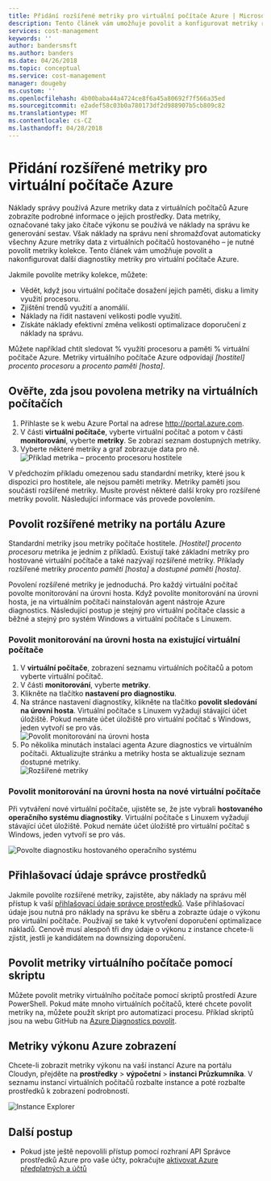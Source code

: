 ```yaml
---
title: Přidání rozšířené metriky pro virtuální počítače Azure | Microsoft Docs
description: Tento článek vám umožňuje povolit a konfigurovat metriky rozšířené diagnostiky pro virtuální počítače Azure.
services: cost-management
keywords: ''
author: bandersmsft
ms.author: banders
ms.date: 04/26/2018
ms.topic: conceptual
ms.service: cost-management
manager: dougeby
ms.custom: ''
ms.openlocfilehash: 4b00baba44a4724ce8f6a45a80692f7f566a35ed
ms.sourcegitcommit: e2adef58c03b0a780173df2d988907b5cb809c82
ms.translationtype: MT
ms.contentlocale: cs-CZ
ms.lasthandoff: 04/28/2018
---
```

# <a name="add-extended-metrics-for-azure-virtual-machines"></a>Přidání rozšířené metriky pro virtuální počítače Azure

Náklady správy používá Azure metriky data z virtuálních počítačů Azure zobrazíte podrobné informace o jejich prostředky. Data metriky, označované taky jako čítače výkonu se používá ve náklady na správu ke generování sestav. Však náklady na správu není shromažďovat automaticky všechny Azure metriky data z virtuálních počítačů hostovaného – je nutné povolit metriky kolekce. Tento článek vám umožňuje povolit a nakonfigurovat další diagnostiky metriky pro virtuální počítače Azure.

Jakmile povolíte metriky kolekce, můžete:

- Vědět, když jsou virtuální počítače dosažení jejich paměti, disku a limity využití procesoru.
- Zjištění trendů využití a anomálií.
- Náklady na řídit nastavení velikosti podle využití.
- Získáte náklady efektivní změna velikosti optimalizace doporučení z náklady na správu.

Můžete například chtít sledovat % využití procesoru a paměti % virtuální počítače Azure. Metriky virtuálního počítače Azure odpovídají _[hostitel] procento procesoru_ a _procento paměti [hosta]_.

## <a name="verify-that-metrics-are-enabled-on-vms"></a>Ověřte, zda jsou povolena metriky na virtuálních počítačích

1. Přihlaste se k webu Azure Portal na adrese http://portal.azure.com.
2. V části **virtuální počítače**, vyberte virtuální počítač a potom v části **monitorování**, vyberte **metriky**. Se zobrazí seznam dostupných metriky.
3. Vyberte některé metriky a graf zobrazuje data pro ně.  
    ![Příklad metrika – procento procesoru hostitele](./media/azure-vm-extended-metrics/metric01.png)

V předchozím příkladu omezenou sadu standardní metriky, které jsou k dispozici pro hostitele, ale nejsou paměti metriky. Metriky paměti jsou součástí rozšířené metriky. Musíte provést některé další kroky pro rozšířené metriky povolit. Následující informace vás provede povolením.

## <a name="enable-extended-metrics-in-the-azure-portal"></a>Povolit rozšířené metriky na portálu Azure

Standardní metriky jsou metriky počítače hostitele. _[Hostitel] procento procesoru_ metrika je jedním z příkladů. Existují také základní metriky pro hostované virtuální počítače a také nazývají rozšířené metriky. Příklady rozšířené metriky _procento paměti [hosta]_ a _dostupné paměti [hosta]_.

Povolení rozšířené metriky je jednoduchá. Pro každý virtuální počítač povolte monitorování na úrovni hosta. Když povolíte monitorování na úrovni hosta, je na virtuálním počítači nainstalován agent nástroje Azure diagnostics. Následující postup je stejný pro virtuální počítače classic a běžné a stejný pro systém Windows a virtuální počítače s Linuxem.

### <a name="enable-guest-level-monitoring-on-existing-vms"></a>Povolit monitorování na úrovni hosta na existující virtuální počítače

1. V **virtuální počítače**, zobrazení seznamu virtuálních počítačů a potom vyberte virtuální počítač.
2. V části **monitorování**, vyberte **metriky**.
3. Klikněte na tlačítko **nastavení pro diagnostiku**.
4. Na stránce nastavení diagnostiky, klikněte na tlačítko **povolit sledování na úrovni hosta**. Virtuální počítače s Linuxem vyžadují stávající účet úložiště. Pokud nemáte účet úložiště pro virtuální počítač s Windows, jeden vytvoří se pro vás.  
    ![Povolit monitorování na úrovni hosta](./media/azure-vm-extended-metrics/enable-guest-monitoring.png)
5. Po několika minutách instalaci agenta Azure diagnostics ve virtuálním počítači. Aktualizujte stránku a metriky hosta se aktualizuje seznam dostupné metriky.  
    ![Rozšířené metriky](./media/azure-vm-extended-metrics/extended-metrics.png)

### <a name="enable-guest-level-monitoring-on-new-vms"></a>Povolit monitorování na úrovni hosta na nové virtuální počítače

Při vytváření nové virtuální počítače, ujistěte se, že jste vybrali **hostovaného operačního systému diagnostiky**. Virtuální počítače s Linuxem vyžadují stávající účet úložiště. Pokud nemáte účet úložiště pro virtuální počítač s Windows, jeden vytvoří se pro vás.

![Povolte diagnostiku hostovaného operačního systému](./media/azure-vm-extended-metrics/new-enable-diag.png)

## <a name="resource-manager-credentials"></a>Přihlašovací údaje správce prostředků

Jakmile povolíte rozšířené metriky, zajistěte, aby náklady na správu měl přístup k vaší [přihlašovací údaje správce prostředků](activate-subs-accounts.md). Vaše přihlašovací údaje jsou nutná pro náklady na správu ke sběru a zobrazte údaje o výkonu pro virtuální počítače. Používají se také k vytvoření doporučení optimalizace nákladů. Cenově musí alespoň tři dny údaje o výkonu z instance chcete-li zjistit, jestli je kandidátem na downsizing doporučení.

## <a name="enable-vm-metrics-with-a-script"></a>Povolit metriky virtuálního počítače pomocí skriptu

Můžete povolit metriky virtuálního počítače pomocí skriptů prostředí Azure PowerShell. Pokud máte mnoho virtuálních počítačů, které chcete povolit metriky na, můžete použít skript pro automatizaci procesu. Příklad skriptů jsou na webu GitHub na [Azure Diagnostics povolit](https://github.com/Cloudyn/azure-enable-diagnostics).

## <a name="view-azure-performance-metrics"></a>Metriky výkonu Azure zobrazení

Chcete-li zobrazit metriky výkonu na vaší instancí Azure na portálu Cloudyn, přejděte na **prostředky** > **výpočetní** > **instanci Průzkumníka**. V seznamu instancí virtuálních počítačů rozbalte instance a poté rozbalte prostředků k zobrazení podrobností.

![Instance Explorer](./media/azure-vm-extended-metrics/instance-explorer.png)

## <a name="next-steps"></a>Další postup

- Pokud jste ještě nepovolili přístup pomocí rozhraní API Správce prostředků Azure pro vaše účty, pokračujte [aktivovat Azure předplatných a účtů](activate-subs-accounts.md)
